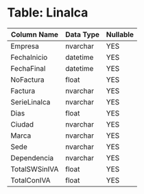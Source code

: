 # Table: Linalca

| Column Name | Data Type | Nullable |
|-------------|-----------|----------|
| Empresa | nvarchar | YES |
| FechaInicio | datetime | YES |
| FechaFinal | datetime | YES |
| NoFactura | float | YES |
| Factura | nvarchar | YES |
| SerieLinalca | nvarchar | YES |
| Dias | float | YES |
| Ciudad | nvarchar | YES |
| Marca | nvarchar | YES |
| Sede | nvarchar | YES |
| Dependencia | nvarchar | YES |
| TotalSWSinIVA | float | YES |
| TotalConIVA | float | YES |
